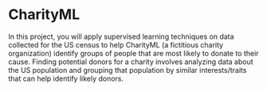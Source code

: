 # CharityML

In this project, you will apply supervised learning techniques on data collected for the US census to help CharityML (a fictitious charity organization) 
identify groups of people that are most likely to donate to their cause. Finding potential donors for a charity involves analyzing data about the US population 
and grouping that population by similar interests/traits that can help identify likely donors.
